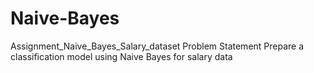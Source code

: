 # Naive-Bayes
Assignment_Naive_Bayes_Salary_dataset
Problem Statement Prepare a classification model using Naive Bayes for salary data
